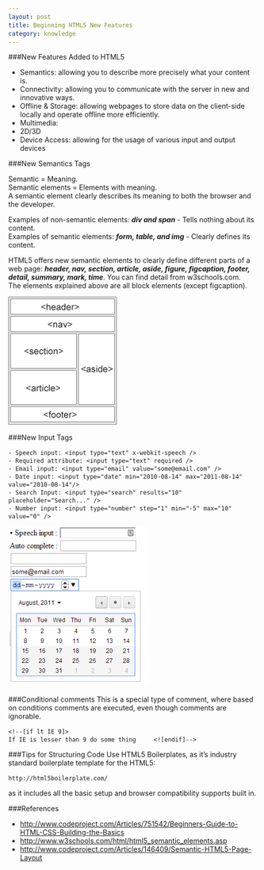 ```yaml
---
layout: post
title: Beginning HTML5 New Features
category: knowledge
---
```

###New Features Added to HTML5

- Semantics: allowing you to describe more precisely what your content is.
- Connectivity: allowing you to communicate with the server in new and innovative ways.
- Offline & Storage: allowing webpages to store data on the client-side locally and operate offline more efficiently.
- Multimedia:
- 2D/3D
- Device Access: allowing for the usage of various input and output devices

###New Semantics Tags
	
Semantic = Meaning.   
Semantic elements = Elements with meaning.   
A semantic element clearly describes its meaning to both the browser and the developer.

Examples of non-semantic elements: ***div and span*** - Tells nothing about its content.   
Examples of semantic elements: ***form, table, and img*** - Clearly defines its content.

HTML5 offers new semantic elements to clearly define different parts of a web page: ***header, nav, section, article, aside, figure, figcaption, footer, detail, summary, mark, time***. You can find detail from w3schools.com.   
The elements explained above are all block elements (except figcaption).

![HTML Semantic Tags](/img/posts/140826-sem-elements.gif)

###New Input Tags

	- Speech input: <input type="text" x-webkit-speech />
	- Required attribute: <input type="text" required />
	- Email input: <input type="email" value="some@email.com" />
	- Date input: <input type="date" min="2010-08-14" max="2011-08-14" value="2010-08-14"/>
	- Search Input: <input type="search" results="10" placeholder="Search..." />
	- Number input: <input type="number" step="1" min="-5" max="10" value="0" />

![HTML Input Tags](/img/posts/140826-input-tag.png)

###Conditional comments
This is a special type of comment, where based on conditions comments are executed, even though comments are ignorable.

	<!--[if lt IE 9]>
 	If IE is lesser than 9 do some thing     <![endif]-->

###Tips for Structuring Code
Use HTML5 Boilerplates, as it’s industry standard boilerplate template for the HTML5: 
	
	http://html5boilerplate.com/

as it includes all the basic setup and browser compatibility supports built in. 

###References

- http://www.codeproject.com/Articles/751542/Beginners-Guide-to-HTML-CSS-Building-the-Basics
- http://www.w3schools.com/html/html5_semantic_elements.asp
- http://www.codeproject.com/Articles/146409/Semantic-HTML5-Page-Layout